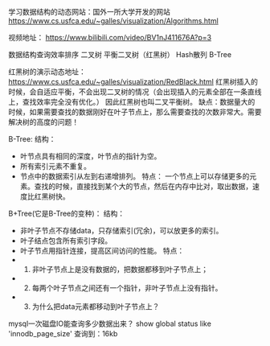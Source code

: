 
学习数据结构的动态网站：国外一所大学开发的网站
https://www.cs.usfca.edu/~galles/visualization/Algorithms.html


视频地址：
https://www.bilibili.com/video/BV1nJ411676A?p=3

数据结构查询效率排序
二叉树
平衡二叉树（红黑树）
Hash散列
B-Tree

红黑树的演示动态地址：
https://www.cs.usfca.edu/~galles/visualization/RedBlack.html
红黑树插入的时候，会自适应平衡，不会出现二叉树的情况（会出现插入的元素全部在一条直线上，查找效率完全没有优化。）
因此红黑树也叫二叉平衡树。
缺点：数据量大的时候，如果需要查找的数据刚好在叶子节点上，那么需要查找的次数非常大。需要解决树的高度的问题！

B-Tree:
结构：
* 叶节点具有相同的深度，叶节点的指针为空。
* 所有索引元素不重复。
* 节点中的数据索引从左到右递增排列。
特点：
一个节点上可以存储更多的元素。查找的时候，直接找到某个大的节点，然后在内存中比对，取出数据，速度比红黑树快。

B+Tree(它是B-Tree的变种)：
结构：
* 非叶子节点不存储data，只存储索引(冗余)，可以放更多的索引。
* 叶子结点包含所有索引字段。
* 叶子节点用指针连接，提高区间访问的性能。
特点：
* 1. 非叶子节点上是没有数据的，把数据都移到叶子节点上；
* 2. 每两个叶子节点之间还有一个指针，非叶子节点上没有指针。
* 3. 为什么把data元素都移动到叶子节点上？

mysql一次磁盘IO能查询多少数据出来？
show global status like 'innodb_page_size'   查询到：16kb

